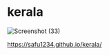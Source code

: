 # kerala
![Screenshot (33)](https://github.com/Safu1234/kerala/assets/131651767/acaab10d-a7fd-4044-8eec-190afd5ac40c)

https://safu1234.github.io/kerala/
